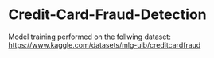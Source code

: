 # Credit-Card-Fraud-Detection

Model training performed on the follwing dataset: https://www.kaggle.com/datasets/mlg-ulb/creditcardfraud
